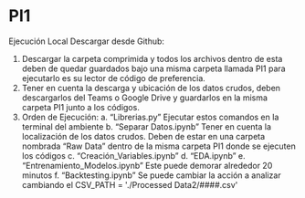 # PI1

Ejecución Local Descargar desde Github: 
1.	Descargar la carpeta comprimida y todos los archivos dentro de esta deben de quedar guardados bajo una misma carpeta llamada PI1 para ejecutarlo es su lector de código de preferencia.
2.	Tener en cuenta la descarga y ubicación de los datos crudos, deben descargarlos del Teams o Google Drive y guardarlos en la misma carpeta PI1 junto a los códigos.
3.	Orden de Ejecución: 
a.	“Librerias.py” Ejecutar estos comandos en la terminal del ambiente
b.	“Separar Datos.ipynb” Tener en cuenta la localización de los datos crudos. Deben de estar en una carpeta nombrada “Raw Data” dentro de la misma carpeta PI1 donde se ejecuten los códigos
c.	“Creación_Variables.ipynb” 
d.	“EDA.ipynb”
e.	“Entrenamiento_Modelos.ipynb” Este puede demorar alrededor 20 minutos
f.	“Backtesting.ipynb” Se puede cambiar la acción a analizar cambiando el CSV_PATH = './Processed Data2/####.csv'

